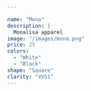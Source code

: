 ```yaml
---

name: "Mona"
description: |
  Monalisa apparel
image: "/images/mona.png"
price: 25
colors:
  - "White"
  - "Black"
shape: "Square"
clarity: "VVS1"
---
```


